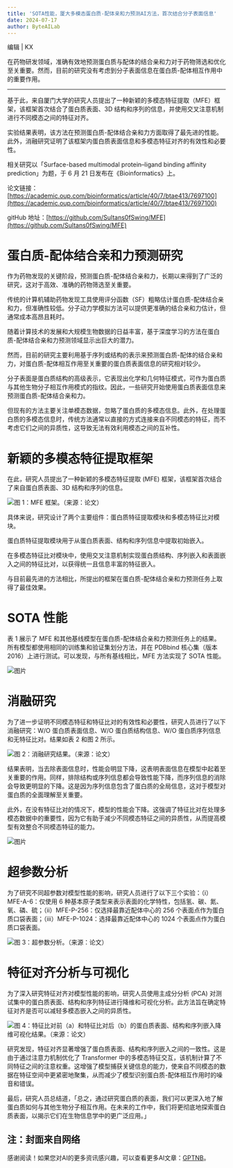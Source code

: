 ```yaml
---
title: 'SOTA性能，厦大多模态蛋白质-配体亲和力预测AI方法，首次结合分子表面信息'
date: 2024-07-17
author: ByteAILab
---
```


编辑 | KX

在药物研发领域，准确有效地预测蛋白质与配体的结合亲和力对于药物筛选和优化至关重要。然而，目前的研究没有考虑到分子表面信息在蛋白质-配体相互作用中的重要作用。

---


基于此，来自厦门大学的研究人员提出了一种新颖的多模态特征提取（MFE）框架，该框架首次结合了蛋白质表面、3D 结构和序列的信息，并使用交叉注意机制进行不同模态之间的特征对齐。

实验结果表明，该方法在预测蛋白质-配体结合亲和力方面取得了最先进的性能。此外，消融研究证明了该框架内蛋白质表面信息和多模态特征对齐的有效性和必要性。

相关研究以「Surface-based multimodal protein–ligand binding affinity prediction」为题，于 6 月 21 日发布在《Bioinformatics》上。

论文链接：[https://academic.oup.com/bioinformatics/article/40/7/btae413/7697100](https://academic.oup.com/bioinformatics/article/40/7/btae413/7697100)

gitHub 地址：[https://github.com/Sultans0fSwing/MFE](https://github.com/Sultans0fSwing/MFE)

# 蛋白质-配体结合亲和力预测研究

作为药物发现的关键阶段，预测蛋白质-配体结合亲和力，长期以来得到了广泛的研究，这对于高效、准确的药物筛选至关重要。

传统的计算机辅助药物发现工具使用评分函数（SF）粗略估计蛋白质-配体结合亲和力，但准确性较低。分子动力学模拟方法可以提供更准确的结合亲和力估计，但通常成本高昂且耗时。

随着计算技术的发展和大规模生物数据的日益丰富，基于深度学习的方法在蛋白质-配体结合亲和力预测领域显示出巨大的潜力。

然而，目前的研究主要利用基于序列或结构的表示来预测蛋白质-配体的结合亲和力，对蛋白质-配体相互作用至关重要的蛋白质表面信息的研究相对较少。

分子表面是蛋白质结构的高级表示，它表现出化学和几何特征模式，可作为蛋白质与其他生物分子相互作用模式的指纹。因此，一些研究开始使用蛋白质表面信息来预测蛋白质-配体结合亲和力。

但现有的方法主要关注单模态数据，忽略了蛋白质的多模态信息。此外，在处理蛋白质的多模态信息时，传统方法通常以直接的方式连接来自不同模态的特征，而不考虑它们之间的异质性，这导致无法有效利用模态之间的互补性。

# 新颖的多模态特征提取框架

在此，研究人员提出了一种新颖的多模态特征提取 (MFE) 框架，该框架首次结合了来自蛋白质表面、3D 结构和序列的信息。

![图 1：MFE 框架。（来源：论文）](https://mmbiz.qpic.cn/mmbiz_png/XLCp9HBkwLlaayibkicibVsfrYZ5JYgHoVh37ib8a3ZYW3ia9f6LLgHo0RfaCQfjfLftvAnPlNH7VhW5qDiaRJxKybwA/640?wx_fmt=png&amp;from=appmsg)

具体来说，研究设计了两个主要组件：蛋白质特征提取模块和多模态特征比对模块。

蛋白质特征提取模块用于从蛋白质表面、结构和序列信息中提取初始嵌入。

在多模态特征比对模块中，使用交叉注意机制实现蛋白质结构、序列嵌入和表面嵌入之间的特征比对，以获得统一且信息丰富的特征嵌入。

与目前最先进的方法相比，所提出的框架在蛋白质-配体结合亲和力预测任务上取得了最佳效果。

# SOTA 性能

表 1 展示了 MFE 和其他基线模型在蛋白质-配体结合亲和力预测任务上的结果。所有模型都使用相同的训练集和验证集划分方法，并在 PDBbind 核心集（版本 2016）上进行测试。可以发现，与所有基线相比，MFE 方法实现了 SOTA 性能。

![图片](https://mmbiz.qpic.cn/mmbiz_png/XLCp9HBkwLlaayibkicibVsfrYZ5JYgHoVhgEB1JLjwF5EW3PxOQrSZ4n4nS4uCAiakzjpMA5GfOZYG9mXCjFrJ10w/640?wx_fmt=png&amp;from=appmsg)

# 消融研究

为了进一步证明不同模态特征和特征比对的有效性和必要性，研究人员进行了以下消融研究：W/O 蛋白质表面信息、W/O 蛋白质结构信息、W/O 蛋白质序列信息和无特征比对。结果如表 2 和图 2 所示。

![图 2：消融研究结果。（来源：论文）](https://mmbiz.qpic.cn/mmbiz_png/XLCp9HBkwLlaayibkicibVsfrYZ5JYgHoVhloSzhY4xibjZ55nUDkYHuvXEKl33nr39piaTjG6wPaBhCUkSicHPfRtFQ/640?wx_fmt=png&amp;from=appmsg)

结果表明，当去除表面信息时，性能会明显下降，这表明表面信息在模型中起着至关重要的作用。同样，排除结构或序列信息都会导致性能下降，而序列信息的消除会导致更明显的下降。这是因为序列信息包含了蛋白质的全局信息，这对于模型对蛋白质的全面理解至关重要。

此外，在没有特征比对的情况下，模型的性能会下降。这强调了特征比对在处理多模态数据中的重要性，因为它有助于减少不同模态特征之间的异质性，从而提高模型有效整合不同模态特征的能力。

![图片](https://mmbiz.qpic.cn/mmbiz_png/XLCp9HBkwLlaayibkicibVsfrYZ5JYgHoVhtOscx5007bd9icWabEQxBTLZkibiboIfDSCDgeDbybibGkkaUmOIL9EVsg/640?wx_fmt=png&amp;from=appmsg)

# 超参数分析

为了研究不同超参数对模型性能的影响，研究人员进行了以下三个实验：（i）MFE-A-6：仅使用 6 种基本原子类型来表示表面的化学特性，包括氢、碳、氮、氧、磷、硫；（ii）MFE-P-256：仅选择最靠近配体中心的 256 个表面点作为蛋白质口袋表面；（iii）MFE-P-1024：选择最靠近配体中心的 1024 个表面点作为蛋白质口袋表面。

![图 3：超参数分析。（来源：论文）](https://mmbiz.qpic.cn/mmbiz_png/XLCp9HBkwLlaayibkicibVsfrYZ5JYgHoVhWrsLsYHqVyMHwwSEDBPElOtSLicUrxJw6icVTicV5VtuM4QIjwxduaIAQ/640?wx_fmt=png&amp;from=appmsg)

# 特征对齐分析与可视化

为了深入研究特征对齐对模型性能的影响，研究人员使用主成分分析 (PCA) 对测试集中的蛋白质表面、结构和序列特征进行降维和可视化分析。此方法旨在确定特征对齐是否可以减轻多模态嵌入之间的异质性。

![图 4：特征比对前（a）和特征比对后（b）的蛋白质表面、结构和序列嵌入降维可视化结果。（来源：论文）](https://mmbiz.qpic.cn/mmbiz_png/XLCp9HBkwLlaayibkicibVsfrYZ5JYgHoVhYRnnI0prkQUvCAFmhdjayQfUibUKUPybrV4tNgSECSvvefkZMWia1KjQ/640?wx_fmt=png&amp;from=appmsg)

研究发现，特征对齐显著增强了蛋白质表面、结构和序列嵌入之间的一致性。这是由于通过注意力机制优化了 Transformer 中的多模态特征交互，该机制计算了不同特征之间的注意权重。这增强了模型捕获关键信息的能力，使来自不同模态的数据在特征空间中更紧密地聚集，从而减少了模型识别蛋白质-配体相互作用时的噪音和错误。

最后，研究人员总结道，「总之，通过研究蛋白质的表面，我们可以更深入地了解蛋白质如何与其他生物分子相互作用。在未来的工作中，我们将更彻底地探索蛋白质表面，以揭示它们在生物信息学中的更广泛应用。」

注：封面来自网络
---
感谢阅读！如果您对AI的更多资讯感兴趣，可以查看更多AI文章：[GPTNB](https://gptnb.com)。